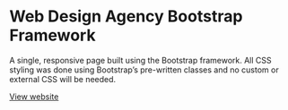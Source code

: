 # Web Design Agency Bootstrap Framework

A single, responsive page built using the Bootstrap framework. All CSS styling was done using Bootstrap’s pre-written classes and no custom or external CSS will be needed.

[View website](https://web-design-agency-bootstrap-framework.netlify.app/)
